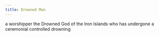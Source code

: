 ```yaml
---
title: Drowned Man
---
```


a worshipper the Drowned God of the Iron Islands who has undergone a ceremonial controlled drowning


